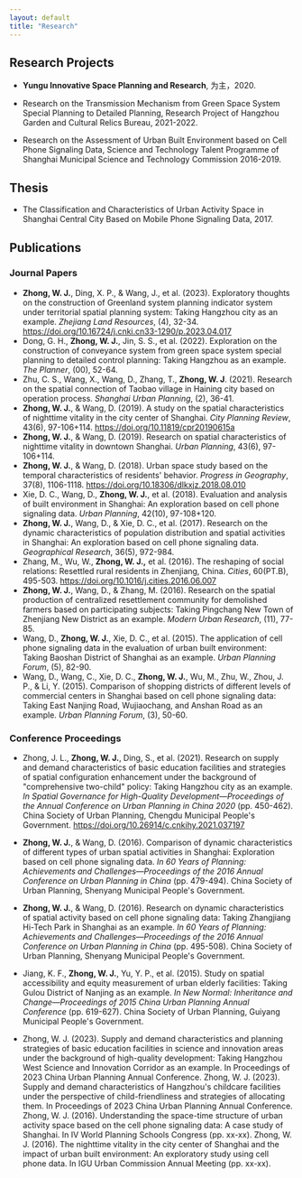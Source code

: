 ```yaml
---
layout: default
title: "Research"
---
```


## Research Projects
- **Yungu Innovative Space Planning and Research**, 为主，2020.

- Research on the Transmission Mechanism from Green Space System Special Planning to Detailed Planning, Research Project of Hangzhou Garden and Cultural Relics Bureau, 2021-2022.
- Research on the Assessment of Urban Built Environment based on Cell Phone Signaling Data, Science and Technology Talent Programme of Shanghai Municipal Science and Technology Commission 2016-2019.

## Thesis
- The Classification and Characteristics of Urban Activity Space in Shanghai Central City Based on Mobile Phone Signaling Data, 2017.

## Publications
### Journal Papers 
- **Zhong, W. J.**, Ding, X. P., & Wang, J., et al. (2023). Exploratory thoughts on the construction of Greenland system planning indicator system under territorial spatial planning system: Taking Hangzhou city as an example. *Zhejiang Land Resources*, (4), 32-34. https://doi.org/10.16724/j.cnki.cn33-1290/p.2023.04.017
- Dong, G. H., **Zhong, W. J.**, Jin, S. S., et al. (2022). Exploration on the construction of conveyance system from green space system special planning to detailed control planning: Taking Hangzhou as an example. *The Planner*, (00), 52-64.
- Zhu, C. S., Wang, X., Wang, D., Zhang, T., **Zhong, W. J**. (2021). Research on the spatial connection of Taobao village in Haining city based on operation process. *Shanghai Urban Planning*, (2), 36-41.
- **Zhong, W. J.**, & Wang, D. (2019). A study on the spatial characteristics of nighttime vitality in the city center of Shanghai. *City Planning Review*, 43(6), 97-106+114. https://doi.org/10.11819/cpr20190615a
- **Zhong, W. J.**, & Wang, D. (2019). Research on spatial characteristics of nighttime vitality in downtown Shanghai. *Urban Planning*, 43(6), 97-106+114.
- **Zhong, W. J.**, & Wang, D. (2018). Urban space study based on the temporal characteristics of residents' behavior. *Progress in Geography*, 37(8), 1106-1118. https://doi.org/10.18306/dlkxjz.2018.08.010
- Xie, D. C., Wang, D., **Zhong, W. J.**, et al. (2018). Evaluation and analysis of built environment in Shanghai: An exploration based on cell phone signaling data. *Urban Planning*, 42(10), 97-108+120.
- **Zhong, W. J.**, Wang, D., & Xie, D. C., et al. (2017). Research on the dynamic characteristics of population distribution and spatial activities in Shanghai: An exploration based on cell phone signaling data. *Geographical Research*, 36(5), 972-984.
- Zhang, M., Wu, W., **Zhong, W. J.,** et al. (2016). The reshaping of social relations: Resettled rural residents in Zhenjiang, China. *Cities*, 60(PT.B), 495-503. https://doi.org/10.1016/j.cities.2016.06.007
- **Zhong, W. J.**, Wang, D., & Zhang, M. (2016). Research on the spatial production of centralized resettlement community for demolished farmers based on participating subjects: Taking Pingchang New Town of Zhenjiang New District as an example. *Modern Urban Research*, (11), 77-85.
- Wang, D., **Zhong, W. J.**, Xie, D. C., et al. (2015). The application of cell phone signaling data in the evaluation of urban built environment: Taking Baoshan District of Shanghai as an example. *Urban Planning Forum*, (5), 82-90.
- Wang, D., Wang, C., Xie, D. C., **Zhong, W. J.**, Wu, M., Zhu, W., Zhou, J. P., & Li, Y. (2015). Comparison of shopping districts of different levels of commercial centers in Shanghai based on cell phone signaling data: Taking East Nanjing Road, Wujiaochang, and Anshan Road as an example. *Urban Planning Forum*, (3), 50-60.

### Conference Proceedings 
- Zhong, J. L., **Zhong, W. J.**, Ding, S., et al. (2021). Research on supply and demand characteristics of basic education facilities and strategies of spatial configuration enhancement under the background of "comprehensive two-child" policy: Taking Hangzhou city as an example. *In Spatial Governance for High-Quality Development—Proceedings of the Annual Conference on Urban Planning in China 2020* (pp. 450-462). China Society of Urban Planning, Chengdu Municipal People's Government. https://doi.org/10.26914/c.cnkihy.2021.037197
- **Zhong, W. J.**, & Wang, D. (2016). Comparison of dynamic characteristics of different types of urban spatial activities in Shanghai: Exploration based on cell phone signaling data. *In 60 Years of Planning: Achievements and Challenges—Proceedings of the 2016 Annual Conference on Urban Planning in China* (pp. 479-494). China Society of Urban Planning, Shenyang Municipal People's Government.
- **Zhong, W. J.**, & Wang, D. (2016). Research on dynamic characteristics of spatial activity based on cell phone signaling data: Taking Zhangjiang Hi-Tech Park in Shanghai as an example. *In 60 Years of Planning: Achievements and Challenges—Proceedings of the 2016 Annual Conference on Urban Planning in China* (pp. 495-508). China Society of Urban Planning, Shenyang Municipal People's Government.
- Jiang, K. F., **Zhong, W. J.**, Yu, Y. P., et al. (2015). Study on spatial accessibility and equity measurement of urban elderly facilities: Taking Gulou District of Nanjing as an example. *In New Normal: Inheritance and Change—Proceedings of 2015 China Urban Planning Annual Conference* (pp. 619-627). China Society of Urban Planning, Guiyang Municipal People's Government.

  

- Zhong, W. J. (2023). Supply and demand characteristics and planning strategies of basic education facilities in science and innovation areas under the background of high-quality development: Taking Hangzhou West Science and Innovation Corridor as an example. In Proceedings of 2023 China Urban Planning Annual Conference.
Zhong, W. J. (2023). Supply and demand characteristics of Hangzhou's childcare facilities under the perspective of child-friendliness and strategies of allocating them. In Proceedings of 2023 China Urban Planning Annual Conference.
Zhong, W. J. (2016). Understanding the space-time structure of urban activity space based on the cell phone signaling data: A case study of Shanghai. In IV World Planning Schools Congress (pp. xx-xx).
Zhong, W. J. (2016). The nighttime vitality in the city center of Shanghai and the impact of urban built environment: An exploratory study using cell phone data. In IGU Urban Commission Annual Meeting (pp. xx-xx).
